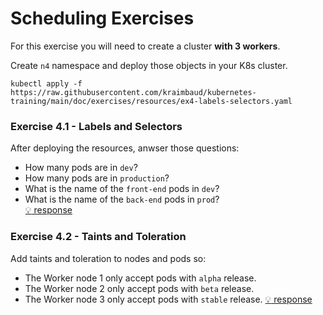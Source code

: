 # Scheduling Exercises
For this exercise you will need to create a cluster **with 3 workers**.

Create `n4` namespace and deploy those objects in your K8s cluster.

    kubectl apply -f https://raw.githubusercontent.com/kraimbaud/kubernetes-training/main/doc/exercises/resources/ex4-labels-selectors.yaml

### Exercise 4.1 - Labels and Selectors

After deploying the resources, anwser those questions:

- How many pods are in `dev`?
- How many pods are in `production`?
- What is the name of the `front-end` pods in `dev`?
- What is the name of the `back-end` pods in `prod`?   
[:bulb: response](responses/ex4/ex4-labels-selectors.md)


### Exercise 4.2 - Taints and Toleration
Add taints and toleration to nodes and pods so:

- The Worker node 1 only accept pods with `alpha` release. 
- The Worker node 2 only accept pods with `beta` release. 
- The Worker node 3 only accept pods with `stable` release.
[:bulb: response](responses/ex4/ex4-taints-toleration.yaml)
